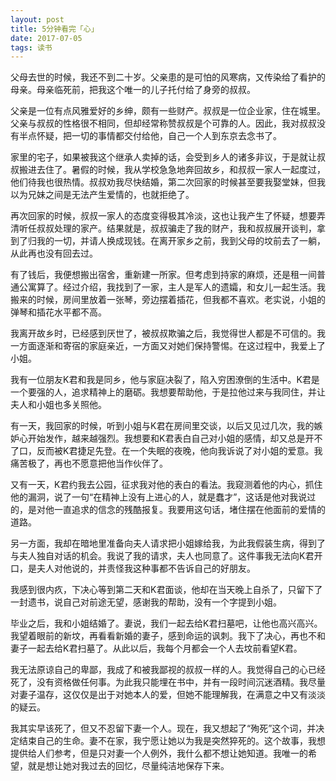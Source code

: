 ```yaml
---
layout: post
title: 5分钟看完「心」
date: 2017-07-05
tags: 读书
---
```


父母去世的时候，我还不到二十岁。父亲患的是可怕的风寒病，又传染给了看护的母亲。母亲临死前，把我这个唯一的儿子托付给了身旁的叔叔。

父亲是一位有点风雅爱好的乡绅，颇有一些财产。叔叔是一位企业家，住在城里。父亲与叔叔的性格很不相同，但却经常称赞叔叔是个可靠的人。因此，我对叔叔没有半点怀疑，把一切的事情都交付给他，自己一个人到东京去念书了。

家里的宅子，如果被我这个继承人卖掉的话，会受到乡人的诸多非议，于是就让叔叔搬进去住了。暑假的时候，我从学校急急地奔回故乡，和叔叔一家人一起度过，他们待我也很热情。叔叔劝我尽快结婚，第二次回家的时候甚至要我娶堂妹，但我以为兄妹之间是无法产生爱情的，也就拒绝了。

再次回家的时候，叔叔一家人的态度变得极其冷淡，这也让我产生了怀疑，想要弄清听任叔叔处理的家产。结果就是，叔叔骗走了我的财产，我和叔叔展开谈判，拿到了归我的一切，并请人换成现钱。在离开家乡之前，我到父母的坟前去了一躺，从此再也没有回去过。

有了钱后，我便想搬出宿舍，重新建一所家。但考虑到持家的麻烦，还是租一间普通公寓算了。经过介绍，我找到了一家，主人是军人的遗孀，和女儿一起生活。我搬来的时候，房间里放着一张琴，旁边摆着插花，但我都不喜欢。老实说，小姐的弹琴和插花水平都不高。

我离开故乡时，已经感到厌世了，被叔叔欺骗之后，我觉得世人都是不可信的。我一方面逐渐和寄宿的家庭亲近，一方面又对她们保持警惕。在这过程中，我爱上了小姐。

我有一位朋友K君和我是同乡，他与家庭决裂了，陷入穷困潦倒的生活中。K君是一个要强的人，追求精神上的磨砺。我想要帮助他，于是拉他过来与我同住，并让夫人和小姐也多关照他。

有一天，我回家的时候，听到小姐与K君在房间里交谈，以后又见过几次，我的嫉妒心开始发作，越来越强烈。我想要和K君表白自己对小姐的感情，却又总是开不了口，反而被K君捷足先登。在一个失眠的夜晚，他向我诉说了对小姐的爱意。我痛苦极了，再也不愿意把他当作伙伴了。

又有一天，K君约我去公园，征求我对他的表白的看法。我窥测着他的内心，抓住他的漏洞，说了一句“在精神上没有上进心的人，就是蠢才”，这话是他对我说过的，是对他一直追求的信念的残酷报复。我要用这句话，堵住摆在他面前的爱情的道路。

另一方面，我却在暗地里准备向夫人请求把小姐嫁给我，为此我假装生病，得到了与夫人独自对话的机会。我说了我的请求，夫人也同意了。这件事我无法向K君开口，是夫人对他说的，并责怪我这种事都不告诉自己的好朋友。

我感到很内疚，下决心等到第二天和K君面谈，他却在当天晚上自杀了，只留下了一封遗书，说自己对前途无望，感谢我的帮助，没有一个字提到小姐。

毕业之后，我和小姐结婚了。妻说，我们一起去给K君扫墓吧，让他也高兴高兴。我望着眼前的新坟，再看看新婚的妻子，感到命运的讽刺。我下了决心，再也不和妻子一起去给K君扫墓了。从此以后，我每个月都会一个人去坟前看望K君。

我无法原谅自己的卑鄙，我成了和被我鄙视的叔叔一样的人。我觉得自己的心已经死了，没有资格做任何事。为此我只能埋在书中，并有一段时间沉迷酒精。我尽量对妻子温存，这仅仅是出于对她本人的爱，但她不能理解我，在满意之中又有淡淡的疑云。

我其实早该死了，但又不忍留下妻一个人。现在，我又想起了“殉死”这个词，并决定结束自己的生命。妻不在家，我宁愿让她以为我是突然猝死的。这个故事，我想提供给人们参考，但是只对妻一个人例外，我什么都不想让她知道。我唯一的希望，就是想让她对我过去的回忆，尽量纯洁地保存下来。
